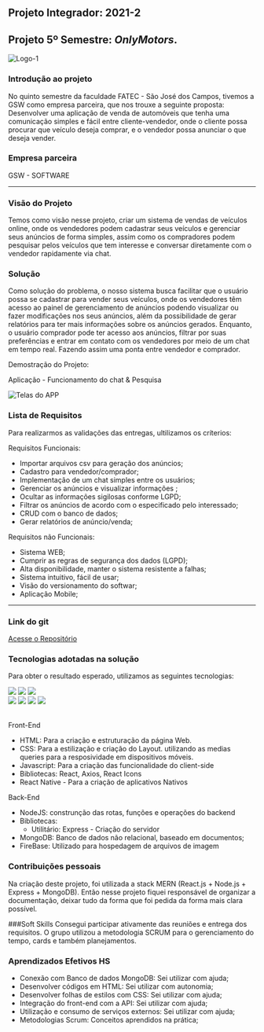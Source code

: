## Projeto Integrador: 2021-2

## Projeto 5º Semestre: ***OnlyMotors***.
<img src="https://avatars.githubusercontent.com/u/91017489?s=200&v=4" alt="Logo-1" border="0" />

### Introdução ao projeto

No quinto semestre da faculdade FATEC - São José dos Campos, tivemos a GSW como empresa parceira, que nos trouxe a seguinte proposta: Desenvolver uma aplicação de venda de automóveis que tenha uma comunicação simples e fácil entre cliente-vendedor, onde o cliente possa procurar que veículo deseja comprar, e o vendedor possa anunciar o que deseja vender.
 
### Empresa parceira

GSW - SOFTWARE
***
### Visão do Projeto

Temos como visão nesse projeto, criar um sistema de vendas de veículos online, onde os vendedores 
podem cadastrar seus veículos e gerenciar seus anúncios de forma simples, assim como os 
compradores podem pesquisar pelos veículos que tem interesse e conversar diretamente 
com o vendedor rapidamente via chat.

### Solução

Como solução do problema, o nosso sistema busca facilitar que o usuário possa se cadastrar para vender seus 
veículos, onde os vendedores têm acesso ao painel de gerenciamento de anúncios 
podendo visualizar ou fazer modificações nos seus anúncios, além da possibilidade de 
gerar relatórios para ter mais informações sobre os anúncios gerados. Enquanto, o usuário 
comprador pode ter acesso aos anúncios, filtrar por suas preferências e entrar em contato 
com os vendedores por meio de um chat em tempo real. Fazendo assim uma ponta entre vendedor e comprador.

Demostração do Projeto:

Aplicação - Funcionamento do chat & Pesquisa

![Telas do APP](https://i.imgur.com/rv5bvbF.gif)

### Lista de Requisitos 

Para realizarmos as validações das entregas, ultilizamos os críterios:

Requisitos Funcionais: 

- Importar arquivos csv para geração dos anúncios;
- Cadastro para vendedor/comprador;
- Implementação de um chat simples entre os usuários;
- Gerenciar os anúncios e visualizar informações ;
- Ocultar as informações sigilosas conforme LGPD;
- Filtrar os anúncios de acordo com o especificado pelo interessado;
- CRUD com o banco de dados;
- Gerar relatórios de anúncio/venda;


Requisitos não Funcionais:

- Sistema WEB;
- Cumprir as regras de segurança dos dados (LGPD);
- Alta disponibilidade, manter o sistema resistente a falhas;
- Sistema intuitivo, fácil de usar;
- Visão do versionamento do softwar;
- Aplicação Mobile;

***

### Link do git
[Acesse o Repositório](https://github.com/onlymotors)


### Tecnologias adotadas na solução

Para obter o resultado esperado, utilizamos as seguintes tecnologias:

<img src="https://img.shields.io/badge/JavaScript-F7DF1E?style=for-the-badge&logo=javascript&logoColor=black"> <img src="https://img.shields.io/badge/React-20232A?style=for-the-badge&logo=react&logoColor=61DAFB"> <img src="https://img.shields.io/badge/Expo%20Go-black?style=for-the-badge&logo=expo&logoColor=white"> 
</br>
<img src="https://img.shields.io/badge/MongoDB-8bbf3d?style=for-the-badge&logo=MongoDB&logoColor=white  "> <img src="https://img.shields.io/badge/Node.js-8bbf3d?style=for-the-badge&logo=node.js&logoColor=white"> <img src="https://img.shields.io/badge/swagger-8bbf3d?style=for-the-badge&logo=swagger&logoColor=white"> <img src="https://img.shields.io/badge/firebase-yellow?style=for-the-badge&logo=firebase&logoColor=white"> 
</br>
</br>

Front-End
- HTML: Para a criação e estruturação da página Web.
- CSS: Para a estilização e criação do Layout. utilizando as medias queries para a resposividade em dispositivos móveis. 
- Javascript: Para a criação das funcionalidade do client-side
- Bibliotecas: React, Axios, React Icons
- React Native - Para a criação de aplicativos Nativos

Back-End
- NodeJS: construnção das rotas, funções e operações do backend
- Bibliotecas: 
  - Utilitário: Express - Criação do servidor
- MongoDB: Banco de dados não relacional, baseado em documentos;
- FireBase: Utilizado para hospedagem de arquivos de imagem
  

### Contribuições pessoais

Na criação deste projeto, foi utilizada a stack MERN (React.js + Node.js + Express + MongoDB). Então nesse projeto fiquei responsável de organizar a documentação, deixar tudo da forma que foi pedida da forma mais clara possível.


###Soft Skills
Consegui participar ativamente das reuniões e entrega dos requisitos. O grupo utilizou a metodologia SCRUM para o gerenciamento do tempo, cards e também planejamentos.

### Aprendizados Efetivos HS

- Conexão com Banco de dados MongoDB: Sei utilizar com ajuda;
- Desenvolver códigos em HTML: Sei utilizar com autonomia;
- Desenvolver folhas de estilos com CSS: Sei utilizar com ajuda;
- Integração do front-end com a API: Sei utilizar com ajuda;
- Utilização e consumo de serviços externos: Sei utilizar com ajuda;
- Metodologias Scrum: Conceitos aprendidos na prática;
